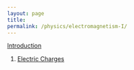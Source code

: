 ```yaml
---
layout: page
title:
permalink: /physics/electromagnetism-I/
---
```

<a class="page-link" href="https://zestymath.github.io/physics/electromagnetism-I/introduction">Introduction </a>
<ol>
<li>  <a class="page-link" href="https:/zestymath.github.io/physics/electromagnetism-I/"> Electric Charges </a> </li>
</ol>
